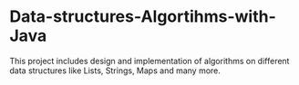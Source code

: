 # Data-structures-Algortihms-with-Java
This project includes design and implementation of algorithms on different data structures like Lists, Strings, Maps and many more.
